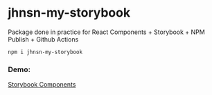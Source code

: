 # jhnsn-my-storybook
Package done in practice for React Components + Storybook + NPM Publish + Github Actions
```
npm i jhnsn-my-storybook
```
### Demo: 
[Storybook Components](https://johansneirap.github.io/sb-components/?path=/story/example-introduction--page)